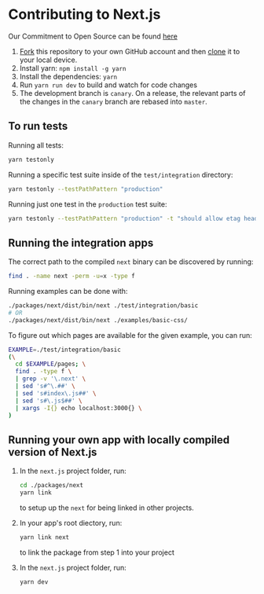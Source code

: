 # Contributing to Next.js

Our Commitment to Open Source can be found [here](https://zeit.co/blog/oss)

1. [Fork](https://help.github.com/articles/fork-a-repo/) this repository to your own GitHub account and then [clone](https://help.github.com/articles/cloning-a-repository/) it to your local device.
2. Install yarn: `npm install -g yarn`
3. Install the dependencies: `yarn`
4. Run `yarn run dev` to build and watch for code changes
5. The development branch is `canary`. On a release, the relevant parts of the changes in the `canary` branch are rebased into `master`.

## To run tests

Running all tests:

```sh
yarn testonly
```

Running a specific test suite inside of the `test/integration` directory:

```sh
yarn testonly --testPathPattern "production"
```

Running just one test in the `production` test suite:

```sh
yarn testonly --testPathPattern "production" -t "should allow etag header support"
```

## Running the integration apps

The correct path to the compiled `next` binary can be discovered by running:

```sh
find . -name next -perm -u=x -type f
```

Running examples can be done with:

```sh
./packages/next/dist/bin/next ./test/integration/basic
# OR
./packages/next/dist/bin/next ./examples/basic-css/
```

To figure out which pages are available for the given example, you can run:

```sh
EXAMPLE=./test/integration/basic
(\
  cd $EXAMPLE/pages; \
  find . -type f \
  | grep -v '\.next' \
  | sed 's#^\.##' \
  | sed 's#index\.js##' \
  | sed 's#\.js$##' \
  | xargs -I{} echo localhost:3000{} \
)
```

## Running your own app with locally compiled version of Next.js

1. In the `next.js` project folder, run:

   ```sh
   cd ./packages/next
   yarn link
   ```

   to setup up the `next` for being linked in other projects.

2. In your app's root diectory, run:

   ```sh
   yarn link next
   ```

   to link the package from step 1 into your project

3. In the `next.js` project folder, run:

   ```sh
   yarn dev
   ```
